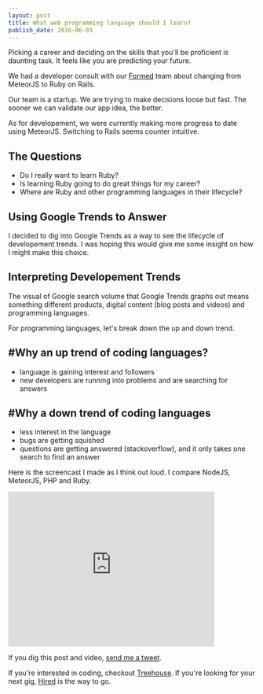 ```yaml
---
layout: post
title: What web programming language should I learn?
publish_date: 2016-06-03
---
```


Picking a career and deciding on the skills that you'll be proficient is daunting task. It feels like you are predicting your future.

We had a developer consult with our [Formed](formedapp.com) team about changing from MeteorJS to Ruby on Rails.

Our team is a startup. We are trying to make decisions loose but fast. The sooner we can validate our app idea, the better.

As for developement, we were currently making more progress to date using MeteorJS. Switching to Rails seems counter intuitive.

## The Questions

- Do I really want to learn Ruby?
- Is learning Ruby going to do great things for my career?
- Where are Ruby and other programming languages in their lifecycle?

## Using Google Trends to Answer

I decided to dig into Google Trends as a way to see the lifecycle of developement trends. I was hoping this would give me some insight on how I might make this choice.

## Interpreting Developement Trends

The visual of Google search volume that Google Trends graphs out means something different products, digital content (blog posts and videos) and programming languages.

For programming languages, let's break down the up and down trend.

## #Why an up trend of coding languages?

- language is gaining interest and followers
- new developers are running into problems and are searching for answers

## #Why a down trend of coding languages

- less interest in the language
- bugs are getting squished
- questions are getting answered (stackoverflow), and it only takes one search to find an answer

Here is the screencast I made as I think out loud. I compare NodeJS, MeteorJS, PHP and Ruby.

<iframe width="420" height="315" src="https://www.youtube.com/embed/wcTKkbIo9Qk?rel=0&amp;showinfo=0" frameborder="0" allowfullscreen></iframe>

If you dig this post and video, [send me a tweet](https://twitter.com/home?status=Thanks,%20%40chance_smith!%20%23codeTrends%0A%0AWhat%20web%20programming%20language%20should%20I%20learn?%0Ahttp%3A//bit.ly/1XogFNt).

If you're interested in coding, checkout [Treehouse](teamtreehouse.com). If you're looking for your next gig, [Hired](https://bit.ly/gethiredhere) is the way to go.
